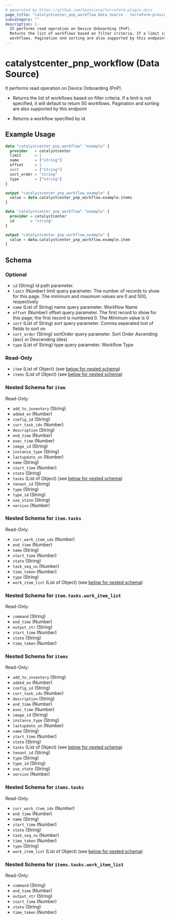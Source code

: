 ```yaml
---
# generated by https://github.com/hashicorp/terraform-plugin-docs
page_title: "catalystcenter_pnp_workflow Data Source - terraform-provider-catalystcenter"
subcategory: ""
description: |-
  It performs read operation on Device Onboarding (PnP).
  Returns the list of workflows based on filter criteria. If a limit is not specified, it will default to return 50
  workflows. Pagination and sorting are also supported by this endpointReturns a workflow specified by id
---
```


# catalystcenter_pnp_workflow (Data Source)

It performs read operation on Device Onboarding (PnP).

- Returns the list of workflows based on filter criteria. If a limit is not specified, it will default to return 50
workflows. Pagination and sorting are also supported by this endpoint

- Returns a workflow specified by id

## Example Usage

```terraform
data "catalystcenter_pnp_workflow" "example" {
  provider   = catalystcenter
  limit      = 1
  name       = ["string"]
  offset     = 1
  sort       = ["string"]
  sort_order = "string"
  type       = ["string"]
}

output "catalystcenter_pnp_workflow_example" {
  value = data.catalystcenter_pnp_workflow.example.items
}

data "catalystcenter_pnp_workflow" "example" {
  provider = catalystcenter
  id       = "string"
}

output "catalystcenter_pnp_workflow_example" {
  value = data.catalystcenter_pnp_workflow.example.item
}
```

<!-- schema generated by tfplugindocs -->
## Schema

### Optional

- `id` (String) id path parameter.
- `limit` (Number) limit query parameter. The number of records to show for this page. The minimum and maximum values are 0 and 500, respectively
- `name` (List of String) name query parameter. Workflow Name
- `offset` (Number) offset query parameter. The first record to show for this page; the first record is numbered 0. The Minimum value is 0
- `sort` (List of String) sort query parameter. Comma seperated lost of fields to sort on
- `sort_order` (String) sortOrder query parameter. Sort Order Ascending (asc) or Descending (des)
- `type` (List of String) type query parameter. Workflow Type

### Read-Only

- `item` (List of Object) (see [below for nested schema](#nestedatt--item))
- `items` (List of Object) (see [below for nested schema](#nestedatt--items))

<a id="nestedatt--item"></a>
### Nested Schema for `item`

Read-Only:

- `add_to_inventory` (String)
- `added_on` (Number)
- `config_id` (String)
- `curr_task_idx` (Number)
- `description` (String)
- `end_time` (Number)
- `exec_time` (Number)
- `image_id` (String)
- `instance_type` (String)
- `lastupdate_on` (Number)
- `name` (String)
- `start_time` (Number)
- `state` (String)
- `tasks` (List of Object) (see [below for nested schema](#nestedobjatt--item--tasks))
- `tenant_id` (String)
- `type` (String)
- `type_id` (String)
- `use_state` (String)
- `version` (Number)

<a id="nestedobjatt--item--tasks"></a>
### Nested Schema for `item.tasks`

Read-Only:

- `curr_work_item_idx` (Number)
- `end_time` (Number)
- `name` (String)
- `start_time` (Number)
- `state` (String)
- `task_seq_no` (Number)
- `time_taken` (Number)
- `type` (String)
- `work_item_list` (List of Object) (see [below for nested schema](#nestedobjatt--item--tasks--work_item_list))

<a id="nestedobjatt--item--tasks--work_item_list"></a>
### Nested Schema for `item.tasks.work_item_list`

Read-Only:

- `command` (String)
- `end_time` (Number)
- `output_str` (String)
- `start_time` (Number)
- `state` (String)
- `time_taken` (Number)




<a id="nestedatt--items"></a>
### Nested Schema for `items`

Read-Only:

- `add_to_inventory` (String)
- `added_on` (Number)
- `config_id` (String)
- `curr_task_idx` (Number)
- `description` (String)
- `end_time` (Number)
- `exec_time` (Number)
- `image_id` (String)
- `instance_type` (String)
- `lastupdate_on` (Number)
- `name` (String)
- `start_time` (Number)
- `state` (String)
- `tasks` (List of Object) (see [below for nested schema](#nestedobjatt--items--tasks))
- `tenant_id` (String)
- `type` (String)
- `type_id` (String)
- `use_state` (String)
- `version` (Number)

<a id="nestedobjatt--items--tasks"></a>
### Nested Schema for `items.tasks`

Read-Only:

- `curr_work_item_idx` (Number)
- `end_time` (Number)
- `name` (String)
- `start_time` (Number)
- `state` (String)
- `task_seq_no` (Number)
- `time_taken` (Number)
- `type` (String)
- `work_item_list` (List of Object) (see [below for nested schema](#nestedobjatt--items--tasks--work_item_list))

<a id="nestedobjatt--items--tasks--work_item_list"></a>
### Nested Schema for `items.tasks.work_item_list`

Read-Only:

- `command` (String)
- `end_time` (Number)
- `output_str` (String)
- `start_time` (Number)
- `state` (String)
- `time_taken` (Number)

